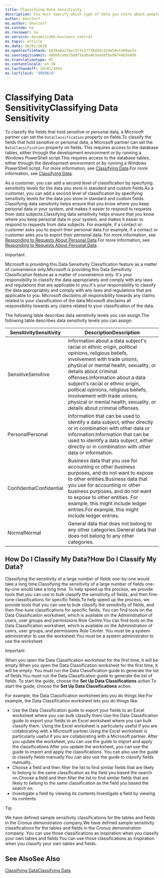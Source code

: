 ```yaml
---
title: Classifying Data Sensitivity
description: You must specify which type of data you store about people so that you can respond to data subject requests.
author: bholtorf
ms.author: bholtorf
ms.custom: na
ms.reviewer: na
ms.service: dynamics365-business-central
ms.topic: article
ms.date: 10/01/2020
ms.openlocfilehash: 8d26a8a2f6ec5ffe17f38d5dc429e50efe08ea7e
ms.sourcegitcommit: ddbb5cede750df1baba4b3eab8fbed6744b5b9d6
ms.translationtype: HT
ms.contentlocale: en-IN
ms.lasthandoff: 10/01/2020
ms.locfileid: "3959814"
---
```

# <a name="classifying-data-sensitivity"></a><span data-ttu-id="4d0ee-103">Classifying Data Sensitivity</span><span class="sxs-lookup"><span data-stu-id="4d0ee-103">Classifying Data Sensitivity</span></span>
<span data-ttu-id="4d0ee-104">To classify the fields that hold sensitive or personal data, a Microsoft partner can set the ```DataClassification``` property on fields.</span><span class="sxs-lookup"><span data-stu-id="4d0ee-104">To classify the fields that hold sensitive or personal data, a Microsoft partner can set the ```DataClassification``` property on fields.</span></span> <span data-ttu-id="4d0ee-105">This requires access to the database tables, either through the development environment or by running a Windows PowerShell script.</span><span class="sxs-lookup"><span data-stu-id="4d0ee-105">This requires access to the database tables, either through the development environment or by running a Windows PowerShell script.</span></span> <span data-ttu-id="4d0ee-106">For more information, see [Classifying Data](/dynamics365/business-central/dev-itpro/developer/devenv-classifying-data).</span><span class="sxs-lookup"><span data-stu-id="4d0ee-106">For more information, see [Classifying Data](/dynamics365/business-central/dev-itpro/developer/devenv-classifying-data).</span></span>  

<span data-ttu-id="4d0ee-107">As a customer, you can add a second level of classification by specifying sensitivity levels for the data you store in standard and custom fields.</span><span class="sxs-lookup"><span data-stu-id="4d0ee-107">As a customer, you can add a second level of classification by specifying sensitivity levels for the data you store in standard and custom fields.</span></span> <span data-ttu-id="4d0ee-108">Classifying data sensitivity helps ensure that you know where you keep personal data in your system, and makes it easier to respond to requests from data subjects.</span><span class="sxs-lookup"><span data-stu-id="4d0ee-108">Classifying data sensitivity helps ensure that you know where you keep personal data in your system, and makes it easier to respond to requests from data subjects.</span></span> <span data-ttu-id="4d0ee-109">For example, if a contact or customer asks you to export their personal data.</span><span class="sxs-lookup"><span data-stu-id="4d0ee-109">For example, if a contact or customer asks you to export their personal data.</span></span> <span data-ttu-id="4d0ee-110">For more information, see [Responding to Requests About Personal Data](admin-responding-to-requests-about-personal-data.md).</span><span class="sxs-lookup"><span data-stu-id="4d0ee-110">For more information, see [Responding to Requests About Personal Data](admin-responding-to-requests-about-personal-data.md).</span></span>

> [!Important]
> <span data-ttu-id="4d0ee-111">Microsoft is providing this Data Sensitivity Classification feature as a matter of convenience only.</span><span class="sxs-lookup"><span data-stu-id="4d0ee-111">Microsoft is providing this Data Sensitivity Classification feature as a matter of convenience only.</span></span> <span data-ttu-id="4d0ee-112">It's your responsibility to classify the data appropriately and comply with any laws and regulations that are applicable to you.</span><span class="sxs-lookup"><span data-stu-id="4d0ee-112">It's your responsibility to classify the data appropriately and comply with any laws and regulations that are applicable to you.</span></span> <span data-ttu-id="4d0ee-113">Microsoft disclaims all responsibility towards any claims related to your classification of the data.</span><span class="sxs-lookup"><span data-stu-id="4d0ee-113">Microsoft disclaims all responsibility towards any claims related to your classification of the data.</span></span>  

<span data-ttu-id="4d0ee-114">The following table describes data sensitivity levels you can assign.</span><span class="sxs-lookup"><span data-stu-id="4d0ee-114">The following table describes data sensitivity levels you can assign.</span></span>

|<span data-ttu-id="4d0ee-115">Sensitivity</span><span class="sxs-lookup"><span data-stu-id="4d0ee-115">Sensitivity</span></span>|<span data-ttu-id="4d0ee-116">Description</span><span class="sxs-lookup"><span data-stu-id="4d0ee-116">Description</span></span>|
|----|----|
|<span data-ttu-id="4d0ee-117">Sensitive</span><span class="sxs-lookup"><span data-stu-id="4d0ee-117">Sensitive</span></span> | <span data-ttu-id="4d0ee-118">Information about a data subject's racial or ethnic origin, political opinions, religious beliefs, involvement with trade unions, physical or mental health, sexuality, or details about criminal offenses.</span><span class="sxs-lookup"><span data-stu-id="4d0ee-118">Information about a data subject's racial or ethnic origin, political opinions, religious beliefs, involvement with trade unions, physical or mental health, sexuality, or details about criminal offenses.</span></span> |
|<span data-ttu-id="4d0ee-119">Personal</span><span class="sxs-lookup"><span data-stu-id="4d0ee-119">Personal</span></span> | <span data-ttu-id="4d0ee-120">Information that can be used to identify a data subject, either directly or in combination with other data or information.</span><span class="sxs-lookup"><span data-stu-id="4d0ee-120">Information that can be used to identify a data subject, either directly or in combination with other data or information.</span></span>|
|<span data-ttu-id="4d0ee-121">Confidential</span><span class="sxs-lookup"><span data-stu-id="4d0ee-121">Confidential</span></span> | <span data-ttu-id="4d0ee-122">Business data that you use for accounting or other business purposes, and do not want to expose to other entities.</span><span class="sxs-lookup"><span data-stu-id="4d0ee-122">Business data that you use for accounting or other business purposes, and do not want to expose to other entities.</span></span> <span data-ttu-id="4d0ee-123">For example, this might include ledger entries.</span><span class="sxs-lookup"><span data-stu-id="4d0ee-123">For example, this might include ledger entries.</span></span>|
|<span data-ttu-id="4d0ee-124">Normal</span><span class="sxs-lookup"><span data-stu-id="4d0ee-124">Normal</span></span> | <span data-ttu-id="4d0ee-125">General data that does not belong to any other categories.</span><span class="sxs-lookup"><span data-stu-id="4d0ee-125">General data that does not belong to any other categories.</span></span>|

## <a name="how-do-i-classify-my-data"></a><span data-ttu-id="4d0ee-126">How Do I Classify My Data?</span><span class="sxs-lookup"><span data-stu-id="4d0ee-126">How Do I Classify My Data?</span></span>
<span data-ttu-id="4d0ee-127">Classifying the sensitivity of a large number of fields one-by-one would take a long time.</span><span class="sxs-lookup"><span data-stu-id="4d0ee-127">Classifying the sensitivity of a large number of fields one-by-one would take a long time.</span></span> <span data-ttu-id="4d0ee-128">To help speed up the process, we provide tools that you can use to bulk classify the sensitivity of fields, and then fine-tune classifications for specific fields.</span><span class="sxs-lookup"><span data-stu-id="4d0ee-128">To help speed up the process, we provide tools that you can use to bulk classify the sensitivity of fields, and then fine-tune classifications for specific fields.</span></span> <span data-ttu-id="4d0ee-129">You can find tools on the Data Classification worksheet, which is available on the Administration of users, user groups and permissions Role Centre.</span><span class="sxs-lookup"><span data-stu-id="4d0ee-129">You can find tools on the Data Classification worksheet, which is available on the Administration of users, user groups, and permissions Role Center.</span></span> <span data-ttu-id="4d0ee-130">You must be a system administrator to use the worksheet.</span><span class="sxs-lookup"><span data-stu-id="4d0ee-130">You must be a system administrator to use the worksheet.</span></span>

> [!Important]
> <span data-ttu-id="4d0ee-131">When you open the Data Classification worksheet for the first time, it will be empty.</span><span class="sxs-lookup"><span data-stu-id="4d0ee-131">When you open the Data Classification worksheet for the first time, it will be empty.</span></span> <span data-ttu-id="4d0ee-132">You must run the Data Classification guide to generate the list of fields.</span><span class="sxs-lookup"><span data-stu-id="4d0ee-132">You must run the Data Classification guide to generate the list of fields.</span></span> <span data-ttu-id="4d0ee-133">To start the guide, choose the **Set Up Data Classifications** action.</span><span class="sxs-lookup"><span data-stu-id="4d0ee-133">To start the guide, choose the **Set Up Data Classifications** action.</span></span>

<span data-ttu-id="4d0ee-134">For example, the Data Classification worksheet lets you do things like:</span><span class="sxs-lookup"><span data-stu-id="4d0ee-134">For example, the Data Classification worksheet lets you do things like:</span></span>  

* <span data-ttu-id="4d0ee-135">Use the Data Classification guide to export your fields to an Excel worksheet where you can bulk classify them.</span><span class="sxs-lookup"><span data-stu-id="4d0ee-135">Use the Data Classification guide to export your fields to an Excel worksheet where you can bulk classify them.</span></span> <span data-ttu-id="4d0ee-136">Using the Excel worksheet is particularly useful if you are collaborating with a Microsoft partner.</span><span class="sxs-lookup"><span data-stu-id="4d0ee-136">Using the Excel worksheet is particularly useful if you are collaborating with a Microsoft partner.</span></span> <span data-ttu-id="4d0ee-137">After you update the worksheet, you can use the guide to import and apply the classifications.</span><span class="sxs-lookup"><span data-stu-id="4d0ee-137">After you update the worksheet, you can use the guide to import and apply the classifications.</span></span> <span data-ttu-id="4d0ee-138">You can also use the guide to classify fields manually.</span><span class="sxs-lookup"><span data-stu-id="4d0ee-138">You can also use the guide to classify fields manually.</span></span>  
* <span data-ttu-id="4d0ee-139">Choose a field and then filter the list to find similar fields that are likely to belong to the same classification as the field you based the search on.</span><span class="sxs-lookup"><span data-stu-id="4d0ee-139">Choose a field and then filter the list to find similar fields that are likely to belong to the same classification as the field you based the search on.</span></span>  
* <span data-ttu-id="4d0ee-140">Investigate a field by viewing its contents.</span><span class="sxs-lookup"><span data-stu-id="4d0ee-140">Investigate a field by viewing its contents.</span></span>  

> [!Tip]
> <span data-ttu-id="4d0ee-141">We have defined sample sensitivity classifications for the tables and fields in the Cronus demonstration company.</span><span class="sxs-lookup"><span data-stu-id="4d0ee-141">We have defined sample sensitivity classifications for the tables and fields in the Cronus demonstration company.</span></span> <span data-ttu-id="4d0ee-142">You can use those classifications as inspiration when you classify your own tables and fields.</span><span class="sxs-lookup"><span data-stu-id="4d0ee-142">You can use those classifications as inspiration when you classify your own tables and fields.</span></span>

## <a name="see-also"></a><span data-ttu-id="4d0ee-143">See Also</span><span class="sxs-lookup"><span data-stu-id="4d0ee-143">See Also</span></span>

[<span data-ttu-id="4d0ee-144">Classifying Data</span><span class="sxs-lookup"><span data-stu-id="4d0ee-144">Classifying Data</span></span>](/dynamics365/business-central/dev-itpro/developer/devenv-classifying-data)  
